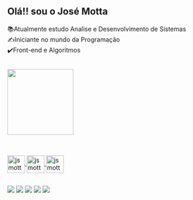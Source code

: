 ## Olá!! sou o José Motta
📚Atualmente estudo Analise e Desenvolvimento de Sistemas<br>
✍️Iniciante no mundo da Programação<br>
✔️Front-end e Algoritmos

##

<div>
  <a href="https:github.com/jsmotta">
  <img height="150px" src="https://github-readme-stats.vercel.app/api/top-langs/?username=jsmotta&langs-count=16&theme=dark"     
</div>
    
##
    
<div style="display:inline"><br>
  <img align="center" alt="jsmotta-cpp" height="40" width="40" src="https://cdn.jsdelivr.net/gh/devicons/devicon/icons/cplusplus/cplusplus-original.svg">
  <img align="center" alt="jsmotta-html5" height="40" width="40" src="https://cdn.jsdelivr.net/gh/devicons/devicon/icons/html5/html5-original.svg">
  <img align="center" alt="jsmotta-css3" height="40" width="40" src="https://cdn.jsdelivr.net/gh/devicons/devicon/icons/css3/css3-original.svg">  
</div>  
    
##
<div style="display:inline">    
  <a href="https://www.linkedin.com/in/jos%C3%A9-reynaldo-motta-dos-reis-02a998221/" target="blank"><img src="https://img.shields.io/badge/LinkedIn-0077B5?style=for-the-badge&logo=linkedin&logoColor=white&backgroundColor=white"></a> 
  <a href="#" target="_parent"><img src="https://img.shields.io/badge/Instagram-E4405F?style=for-the-badge&logo=instagram&logoColor=white"></a> 
  <a href="#" target="blank"><img src="https://img.shields.io/badge/Telegram-2CA5E0?style=for-the-badge&logo=telegram&logoColor=white"></a>
  <a href="#" target="blank"><img src="https://img.shields.io/badge/Gmail-D14836?style=for-the-badge&logo=gmail&logoColor=white"></a>    
  <a href="#" target="blank"><img src="https://img.shields.io/badge/YouTube-FF0000?style=for-the-badge&logo=youtube&logoColor=white"></a>     
</div>  
